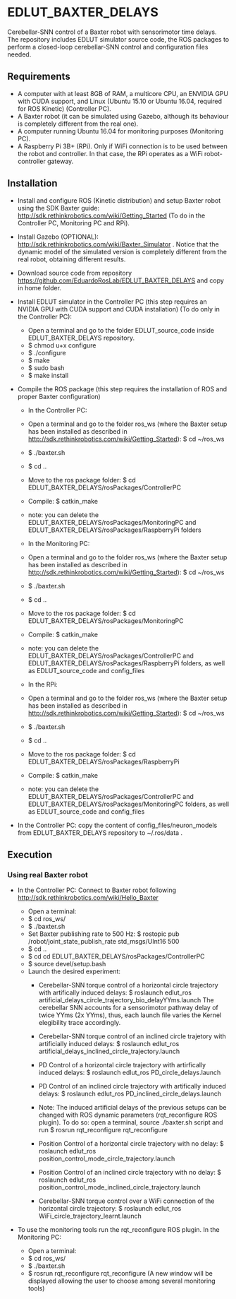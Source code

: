# EDLUT_BAXTER_DELAYS
Cerebellar-SNN control of a Baxter robot with sensorimotor time delays. The repository includes EDLUT simulator source code, the ROS packages to perform a closed-loop cerebellar-SNN control and configuration files needed. 


##  Requirements
* A computer with at least 8GB of RAM, a multicore CPU, an ENVIDIA GPU with CUDA support, and Linux (Ubuntu 15.10 or Ubuntu 16.04, required for ROS Kinetic) (Controller PC).
* A Baxter robot (it can be simulated using Gazebo, although its behaviour is completely different from the real one).
* A computer running Ubuntu 16.04 for monitoring purposes (Monitoring PC).
* A Raspberry Pi 3B+ (RPi). Only if WiFi connection is to be used between the robot and controller. In that case, the RPi operates as a WiFi robot-controller gateway.

## Installation
* Install and configure ROS (Kinetic distribution) and setup Baxter robot using the SDK Baxter guide: http://sdk.rethinkrobotics.com/wiki/Getting_Started (To do in the Controller PC, Monitoring PC and RPi).

* Install Gazebo (OPTIONAL): http://sdk.rethinkrobotics.com/wiki/Baxter_Simulator . Notice that the dynamic model of the simulated version is completely different from the real robot, obtaining different results. 

* Download source code from repository https://github.com/EduardoRosLab/EDLUT_BAXTER_DELAYS and copy in home folder. 

* Install EDLUT simulator in the Controller PC (this step requires an NVIDIA GPU with CUDA support and CUDA installation) (To do only in the Controller PC):
	* Open a terminal and go to the folder EDLUT_source_code inside EDLUT_BAXTER_DELAYS repository.
	* $ chmod u+x configure
	* $ ./configure
	* $ make
	* $ sudo bash
	* $ make install

* Compile the ROS package (this step requires the installation of ROS and proper Baxter configuration)
	* In the Controller PC:
	* Open a terminal and go to the folder ros_ws (where the Baxter setup has been installed as described in http://sdk.rethinkrobotics.com/wiki/Getting_Started): $ cd ~/ros_ws
	* $ ./baxter.sh
	* $ cd ..
  	* Move to the ros package folder: $ cd EDLUT_BAXTER_DELAYS/rosPackages/ControllerPC
	* Compile: $ catkin_make
	* note: you can delete the EDLUT_BAXTER_DELAYS/rosPackages/MonitoringPC and EDLUT_BAXTER_DELAYS/rosPackages/RaspberryPi folders
	
	* In the Monitoring PC:
	* Open a terminal and go to the folder ros_ws (where the Baxter setup has been installed as described in http://sdk.rethinkrobotics.com/wiki/Getting_Started): $ cd ~/ros_ws
	* $ ./baxter.sh
	* $ cd ..
  	* Move to the ros package folder: $ cd EDLUT_BAXTER_DELAYS/rosPackages/MonitoringPC
	* Compile: $ catkin_make
	* note: you can delete the EDLUT_BAXTER_DELAYS/rosPackages/ControllerPC and EDLUT_BAXTER_DELAYS/rosPackages/RaspberryPi folders, as well as EDLUT_source_code and config_files
	

	* In the RPi:
	* Open a terminal and go to the folder ros_ws (where the Baxter setup has been installed as described in http://sdk.rethinkrobotics.com/wiki/Getting_Started): $ cd ~/ros_ws
	* $ ./baxter.sh
	* $ cd ..
  	* Move to the ros package folder: $ cd EDLUT_BAXTER_DELAYS/rosPackages/RaspberryPi
	* Compile: $ catkin_make
	* note: you can delete the EDLUT_BAXTER_DELAYS/rosPackages/ControllerPC and EDLUT_BAXTER_DELAYS/rosPackages/MonitoringPC folders, as well as EDLUT_source_code and config_files


* In the Controller PC: copy the content of config_files/neuron_models from EDLUT_BAXTER_DELAYS repository to ~/.ros/data . 



## Execution 
### Using real Baxter robot 
* In the Controller PC: Connect to Baxter robot following http://sdk.rethinkrobotics.com/wiki/Hello_Baxter 
  * Open a terminal: 
  * $ cd ros_ws/
  * $ ./baxter.sh 
  * Set Baxter publishing rate to 500 Hz: $ rostopic pub /robot/joint_state_publish_rate std_msgs/UInt16 500
  * $ cd ..
  * $ cd cd EDLUT_BAXTER_DELAYS/rosPackages/ControllerPC
  * $ source devel/setup.bash
  * Launch the desired experiment: 
    * Cerebellar-SNN torque control of a horizontal circle trajectory with artifically induced delays: 
	$ roslaunch edlut_ros artificial_delays_circle_trajectory_bio_delayYYms.launch 
	The cerebellar SNN accounts for a sensorimotor pathway delay of twice YYms (2x YYms), thus, each launch file varies the Kernel elegibility trace accordingly. 
    * Cerebellar-SNN torque control of an inclined circle trajetory with artificially induced delays: 
	$ roslaunch edlut_ros artificial_delays_inclined_circle_trajectory.launch 

    * PD Control of a horizontal circle trajectory with artirfically induced delays: 
	$ roslaunch edlut_ros PD_circle_delays.launch 

    * PD Control of an inclined circle trajectory with artifically induced delays: 
	$ roslaunch edlut_ros PD_inclined_circle_delays.launch 

    * Note: The induced artificial delays of the previous setups can be changed with ROS dynamic parameters (rqt_reconfigure ROS plugin). To do so: open a terminal, source ./baxter.sh script and run $ rosrun rqt_reconfigure rqt_reconfigure

    * Position Control of a horizontal circle trajectory with no delay: 
	$ roslaunch edlut_ros position_control_mode_circle_trajectory.launch
    
    * Position Control of an inclined circle trajectory with no delay: 
	$ roslaunch edlut_ros position_control_mode_inclined_circle_trajectory.launch
    

    * Cerebellar-SNN torque control over a WiFi connection of the horizontal circle trajectory: 
	$ roslaunch edlut_ros WiFi_circle_trajectory_learnt.launch

* To use the monitoring tools run the rqt_reconfigure ROS plugin. In the Monitoring PC:
  * Open a terminal: 
  * $ cd ros_ws/
  * $ ./baxter.sh 
  * $ rosrun rqt_reconfigure rqt_reconfigure (A new window will be displayed allowing the user to choose among several monitoring tools) 

